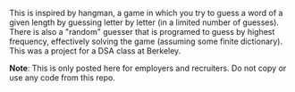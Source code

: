 This is inspired by hangman, a game in which you try to guess a word of a given length by guessing letter by letter (in a limited number of guesses). There is also a "random" guesser that is programed to guess by highest frequency, effectively solving the game (assuming some finite dictionary). This was a project for a DSA class at Berkeley.

**Note**: This is only posted here for employers and recruiters. Do not copy or use any code from this repo.
